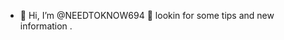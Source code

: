 - 👋 Hi, I’m @NEEDTOKNOW694
🎅 lookin for some tips and new information 
.

<!---
NEEDTOKNOW694/NEEDTOKNOW694 is a ✨ special ✨ repository because its `README.md` (this file) appears on your GitHub profile.
You can click the Preview link to take a look at your changes.
--->
